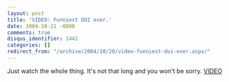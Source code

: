 ```yaml
---
layout: post
title: 'VIDEO: Funniest DUI ever.'
date: 2004-10-21 -0800
comments: true
disqus_identifier: 1442
categories: []
redirect_from: "/archive/2004/10/20/video-funniest-dui-ever.aspx/"
---
```


Just watch the whole thing. It's not that long and you won't be sorry.
[VIDEO](http://www.big-boys.com/articles/topdui.html)

